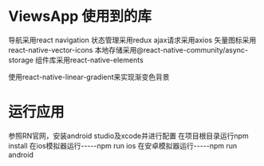 # ViewsApp 使用到的库
导航采用react navigation
状态管理采用redux
ajax请求采用axios
矢量图标采用react-native-vector-icons
本地存储采用@react-native-community/async-storage
组件库采用react-native-elements

使用react-native-linear-gradient来实现渐变色背景
# 运行应用
参照RN官网，安装android studio及xcode并进行配置
在项目根目录运行npm install
在ios模拟器运行-----npm run ios
在安卓模拟器运行-----npm run android